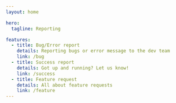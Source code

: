```yaml
---
layout: home

hero:
  tagline: Reporting

features:
  - title: Bug/Error report
    details: Reporting bugs or error message to the dev team
    link: /bug
  - title: Success report
    details: Got up and running? Let us know!
    link: /success
  - title: Feature request
    details: All about feature requests
    link: /feature
---
```

